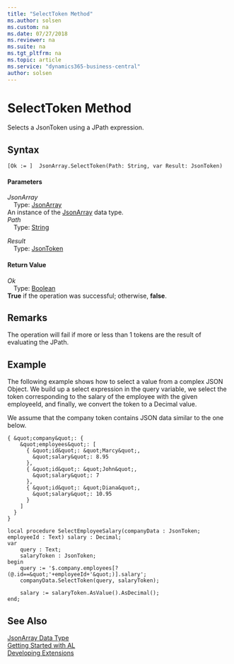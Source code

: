 ```yaml
---
title: "SelectToken Method"
ms.author: solsen
ms.custom: na
ms.date: 07/27/2018
ms.reviewer: na
ms.suite: na
ms.tgt_pltfrm: na
ms.topic: article
ms.service: "dynamics365-business-central"
author: solsen
---
```

[//]: # (START>DO_NOT_EDIT)
[//]: # (IMPORTANT:Do not edit any of the content between here and the END>DO_NOT_EDIT.)
[//]: # (Any modifications should be made in the .resx files in the ModernDev repo.)
# SelectToken Method
Selects a JsonToken using a JPath expression.

## Syntax
```
[Ok := ]  JsonArray.SelectToken(Path: String, var Result: JsonToken)
```
#### Parameters
*JsonArray*  
&emsp;Type: [JsonArray](jsonarray-data-type.md)  
An instance of the [JsonArray](jsonarray-data-type.md) data type.  
*Path*  
&emsp;Type: [String](string-data-type.md)  
  
*Result*  
&emsp;Type: [JsonToken](jsontoken-data-type.md)  
  


#### Return Value
*Ok*  
&emsp;Type: [Boolean](boolean-data-type.md)  
**True** if the operation was successful; otherwise, **false**.  
  


[//]: # (IMPORTANT: END>DO_NOT_EDIT)

## Remarks 
The operation will fail if more or less than 1 tokens are the result of evaluating the JPath.


## Example
The following example shows how to select a value from a complex JSON Object. We build up a select expression in the query variable, we select the token corresponding to the salary of the employee with the given employeeId, and finally, we convert the token to a Decimal value.

We assume that the company token contains JSON data similar to the one below.

```
{ &quot;company&quot;: {
    &quot;employees&quot;: [
      { &quot;id&quot;: &quot;Marcy&quot;,
        &quot;salary&quot;: 8.95
      },
      { &quot;id&quot;: &quot;John&quot;,
        &quot;salary&quot;: 7
      },
      { &quot;id&quot;: &quot;Diana&quot;,
        &quot;salary&quot;: 10.95
      }
    ]
  }
}
```

```
local procedure SelectEmployeeSalary(companyData : JsonToken; employeeId : Text) salary : Decimal;
var
    query : Text;
    salaryToken : JsonToken;
begin
    query := '$.company.employees[?(@.id==&quot;'+employeeId+'&quot;)].salary';
    companyData.SelectToken(query, salaryToken);

    salary := salaryToken.AsValue().AsDecimal();    
end;
```


## See Also
[JsonArray Data Type](jsonarray-data-type.md)  
[Getting Started with AL](../devenv-get-started.md)  
[Developing Extensions](../devenv-dev-overview.md)